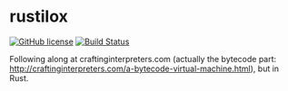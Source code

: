 # rustilox

[![GitHub license](https://img.shields.io/badge/license-Apache%202-blue.svg?style=flat-square)](https://raw.githubusercontent.com/FuzzyWuzzie/rustilox/master/LICENSE)
[![Build Status](https://img.shields.io/travis/FuzzyWuzzie/rustilox.svg?style=flat-square)](https://travis-ci.org/FuzzyWuzzie/rustilox)

Following along at craftinginterpreters.com (actually the bytecode part: http://craftinginterpreters.com/a-bytecode-virtual-machine.html), but in Rust.